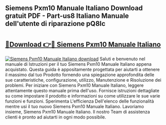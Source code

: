 ## Siemens Pxm10 Manuale Italiano Download gratuit PDF - Part-us8 Italiano Manuale dell'utente di riparazione pQ8Ic

# <h2><a href="http://dfb245.blite.top/?on=Siemens+Pxm10+Manuale+Italiano">🔗Download 👉🔴 Siemens Pxm10 Manuale Italiano</a></h2>

[![Siemens Pxm10 Manuale Italiano download](https://i.imgur.com/lujVjoI.png)](http://dfb245.blite.top/?on=Siemens+Pxm10+Manuale+Italiano)
Saluti e benvenuto nel manuale di Istruzioni per il tuo Siemens Pxm10 Manuale Italiano appena acquistato. Questa guida è appositamente progettata per aiutarti a ottenere il massimo dal tuo Prodotto fornendo una spiegazione approfondita delle sue caratteristiche, configurazione, utilizzo, Manutenzione e Risoluzione dei problemi. Per iniziare con Siemens Pxm10 Manuale Italiano, leggere attentamente questo manuale prima dell'uso. Fornisce istruzioni dettagliate su come impostare il prodotto e informazioni su come utilizzare le sue varie funzioni e funzioni. Sperimenta L'efficienza Dell'elenco delle funzionalità mentre usi il tuo nuovo Siemens Pxm10 Manuale Italiano. Lavoriamo insieme, Siemens Pxm10 Manuale Italiano. Il nostro Team di assistenza clienti è pronto ad aiutarti in ogni modo possibile.
